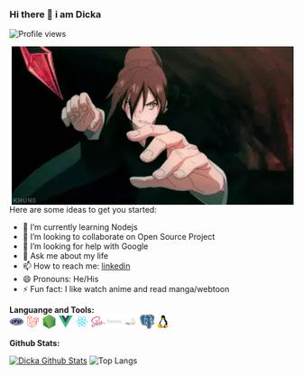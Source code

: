### Hi there 👋 i am Dicka
![Profile views](https://gpvc.arturio.dev/dicka88)

<img align="right" src="https://raw.githubusercontent.com/dicka88/dicka88/master/52-mab.webp" />

Here are some ideas to get you started:

- 🌱 I’m currently learning Nodejs
- 👯 I’m looking to collaborate on Open Source Project
- 🤔 I’m looking for help with Google
- 💬 Ask me about my life
- 📫 How to reach me: [linkedin](https://linkedin.com/in/dickaismaji)
- 😄 Pronouns: He/His
- ⚡ Fun fact: I like watch anime and read manga/webtoon  

**Languange and Tools:**
<br>
<img height="25px" src="https://raw.githubusercontent.com/github/explore/ccc16358ac4530c6a69b1b80c7223cd2744dea83/topics/php/php.png" />
<img height="25px" src="https://raw.githubusercontent.com/github/explore/56a826d05cf762b2b50ecbe7d492a839b04f3fbf/topics/laravel/laravel.png" />
<img height="25px" src="https://raw.githubusercontent.com/github/explore/80688e429a7d4ef2fca1e82350fe8e3517d3494d/topics/nodejs/nodejs.png" />
<img height="25px" src="https://raw.githubusercontent.com/github/explore/80688e429a7d4ef2fca1e82350fe8e3517d3494d/topics/vue/vue.png" />
<img height="25px" src="https://raw.githubusercontent.com/github/explore/80688e429a7d4ef2fca1e82350fe8e3517d3494d/topics/react-native/react-native.png" />
<img height="25px" src="https://raw.githubusercontent.com/github/explore/80688e429a7d4ef2fca1e82350fe8e3517d3494d/topics/sass/sass.png" />
<img height="25px" src="https://raw.githubusercontent.com/github/explore/80688e429a7d4ef2fca1e82350fe8e3517d3494d/topics/express/express.png" />
<img height="25px" src="https://raw.githubusercontent.com/github/explore/80688e429a7d4ef2fca1e82350fe8e3517d3494d/topics/mysql/mysql.png" />
<img height="25px" src="https://raw.githubusercontent.com/github/explore/80688e429a7d4ef2fca1e82350fe8e3517d3494d/topics/postgresql/postgresql.png" />
<img height="25px" src="https://raw.githubusercontent.com/github/explore/80688e429a7d4ef2fca1e82350fe8e3517d3494d/topics/linux/linux.png" />

**Github Stats:**
<summary>
  
[![Dicka Github Stats](https://github-readme-stats.vercel.app/api?username=dicka88)](https://github.com/dicka88)
![Top Langs](https://github-readme-stats.vercel.app/api/top-langs/?username=dicka88&theme=buefy&layout=compact)


</summary>
